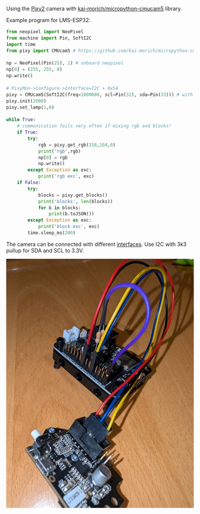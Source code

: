 Using the [Pixy2](https://pixycam.com/pixy2/) camera with [kai-morich/micropython-cmucam5](https://github.com/kai-morich/micropython-cmucam5) library.

Example program for LMS-ESP32:
```python
from neopixel import NeoPixel 
from machine import Pin, SoftI2C
import time
from pixy import CMUcam5 # https://github.com/kai-morich/micropython-cmucam5/blob/main/pixy.py

np = NeoPixel(Pin(25), 1) # onboard neopixel
np[0] = (255, 255, 0)
np.write()

# PixyMon->Configure->Interface=I2C + 0x54
pixy = CMUcam5(SoftI2C(freq=1000000, scl=Pin(32), sda=Pin(33))) # with 3k3 pullup each to 3.3V
pixy.init(2000)
pixy.set_lamp(1,0)

while True:
    # communication fails very often if mixing rgb and blocks!
    if True:
        try:
            rgb = pixy.get_rgb(158,104,0)
            print('rgb',rgb)
            np[0] = rgb
            np.write()
        except Exception as exc:
            print('rgb exc', exc)
    if False:
        try:
            blocks = pixy.get_blocks()
            print('blocks', len(blocks))
            for b in blocks:
                print(b.toJSON())
        except Exception as exc:
            print('block exc', exc)
        time.sleep_ms(200)
```

The camera can be connected with different [interfaces](interfaces.md). Use I2C with 3k3 pullup for SDA and SCL to 3.3V.

![](wiring.jpg)


